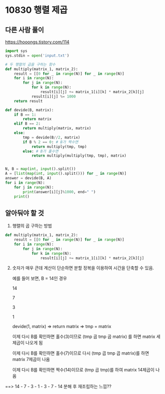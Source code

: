 # 10830 행렬 제곱



## 다른 사람 풀이

https://hooongs.tistory.com/114

```python
import sys
sys.stdin = open('input.txt')

# 두 행렬의 곱을 구하는 함수
def multiply(matrix_1, matrix_2):
    result = [[0 for _ in range(N)] for _ in range(N)]
    for i in range(N):
        for j in range(N):
            for k in range(N):
                result[i][j] += matrix_1[i][k] * matrix_2[k][j]
            result[i][j] %= 1000
    return result

def devide(B, matrix):
    if B == 1:
        return matrix
    elif B == 2:
        return multiply(matrix, matrix)
    else:
        tmp = devide(B//2, matrix)
        if B % 2 == 0: # B가 짝수면
            return multiply(tmp, tmp)
        else: # B가 홀수면
            return multiply(multiply(tmp, tmp), matrix)


N, B = map(int, input().split())
A = [list(map(int, input().split())) for _ in range(N)]
answer = devide(B, A)
for i in range(N):
    for j in range(N):
        print(answer[i][j]%1000, end=" ")
    print()
```



## 알아둬야 할 것

1. 행렬의 곱 구하는 방법

```python
def multiply(matrix_1, matrix_2):
    result = [[0 for _ in range(N)] for _ in range(N)]
    for i in range(N):
        for j in range(N):
            for k in range(N):
                result[i][j] += matrix_1[i][k] * matrix_2[k][j]
```

2. 숫자가 매우 큰데 계산이 단순하면 분할 정복을 이용하여 시간을 단축할 수 있음.

   예를 들어 보면, B = 14인 경우

   14

   7

   3

   1

   devide(1, matrix) => return matrix => tmp = matrix

   이제 다시 B를 확인하면 홀수(3)이므로 (tmp 곱 tmp 곱 matrix) 를 하면 matrix 세제곱이 나오게 됨

   이제 다시 B를 확인하면 홀수(7)이므로 다시 (tmp 곱 tmp 곱 matrix)를 하면 matrix 7제곱이 나옴

   이제 다시 B를 확인하면 짝수(14)이므로 (tmp 곱 tmp)를 하여 matrix 14제곱이 나옴

==> 14 - 7 - 3 - 1 - 3 - 7 - 14 분해 후 재조립하는 느낌??





